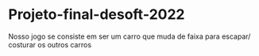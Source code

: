 # Projeto-final-desoft-2022
Nosso jogo se consiste em ser um carro que muda de faixa para escapar/ costurar os outros carros
